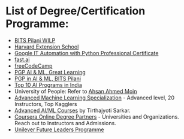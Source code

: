 # List of Degree/Certification Programme:  
 - [BITS Pilani WILP](https://bits-pilani-wilp.ac.in/)  
 - [Harvard Extension School](https://www.extension.harvard.edu/harvard-education-designed-for-you?utm_campaign=EXT&utm_medium=social&utm_source=linkedin&utm_content=TextAds_certificate)  
 - [Google IT Automation with Python Professional Certificate](https://www.coursera.org/professional-certificates/google-it-automation)  
 - [fast.ai](https://www.fast.ai/)  
 - [freeCodeCamp](https://www.freecodecamp.org/)  
 - [PGP AI & ML, Great Learning](https://www.greatlearning.in/pg-program-artificial-intelligence-course)  
 - [PGP in AI & ML, BITS Pilani](https://bits-pilani-wilp.ac.in/certification-programmes/pgp-ai-ml.php)  
 - [Top 10 AI Programs in India](https://analyticsindiamag.com/top-10-courses-and-training-programs-on-artificial-intelligence-in-india-ranking-2019/)  
 - University of People: Refer to [Ahsan Ahmed Moin](https://www.quora.com/Is-the-University-of-the-People-a-scam-and-what-are-the-reasons)  
 - [Advanced Machine Learning Specialization](https://www.coursera.org/specializations/aml) - Advanced level, 20 Instructors, Top Kagglers  
 - [Advanced AI/ML Courses](https://towardsdatascience.com/what-are-some-advanced-ai-and-machine-learning-online-courses-8609ab281450) by Tirthajyoti Sarkar.  
 - [Coursera Online Degree Partners](https://www.coursera.org/about/partners) - Universities and Organizations. Reach out to Instructors and Admissions.  
 - [Unilever Future Leaders Programme](https://www.unilever.com/careers/students-and-graduates/unilever-future-leaders-programme.html)  
 

 

